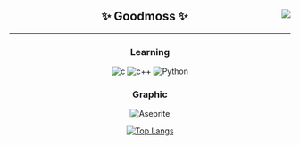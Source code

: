 
<!--
**Goodmoss/Goodmoss** is a ✨ _special_ ✨ repository because its `README.md` (this file) appears on your GitHub profile.

![C](https://img.shields.io/badge/c-%2300599C.svg?style=for-the-badge&logo=c&logoColor=white)
  ![C++](https://img.shields.io/badge/c++-%2300599C.svg?style=for-the-badge&logo=c%2B%2B&logoColor=white)
  ![Python](https://img.shields.io/badge/python-3670A0?style=for-the-badge&logo=python&logoColor=ffdd54)

[![Top Langs](https://github-readme-stats.vercel.app/api/top-langs/?username=Goodmoss&layout=compact)](https://github.com/anuraghazra/github-readme-stats)

-->

<div align=center>
  
  <a><img align="right" src="https://github-readme-stats.vercel.app/api/top-langs/?username=Goodmoss&theme=dracula&layout=compact&langs_count=10"/></a>
  
  
  ## ✨ Goodmoss ✨
  
  ---
  
  ### Learning
  <img alt="c" src ="https://img.shields.io/badge/c-A8B9CC.svg?&style=for-the-badge&logo=c&logoColor=white"/>
  <img alt="c++" src ="https://img.shields.io/badge/c++-00599C.svg?&style=for-the-badge&logo=c++&logoColor=white"/>
  <img alt="Python" src ="https://img.shields.io/badge/Python-3776AB.svg?&style=for-the-badge&logo=Python&logoColor=white"/>
  
  
 ### Graphic
  <img alt="Aseprite" src ="https://img.shields.io/badge/Aseprite-7D929E.svg?&style=for-the-badge&logo=Aseprite&logoColor=white"/>
  
[![Top Langs](https://github-readme-stats.vercel.app/api/top-langs/?username=Goodmoss&layout=compact)](https://github.com/anuraghazra/github-readme-stats)
  
  
</div>


